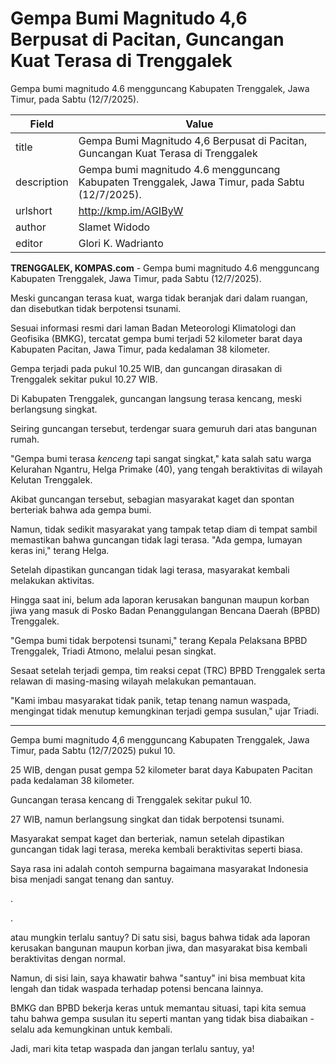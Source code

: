 # Gempa Bumi Magnitudo 4,6 Berpusat di Pacitan, Guncangan Kuat Terasa di Trenggalek

Gempa bumi magnitudo 4.6 mengguncang Kabupaten Trenggalek, Jawa Timur, pada Sabtu (12/7/2025).

| Field       | Value                                                       |
|-------------|-------------------------------------------------------------|
| title       | Gempa Bumi Magnitudo 4,6 Berpusat di Pacitan, Guncangan Kuat Terasa di Trenggalek |
| description | Gempa bumi magnitudo 4.6 mengguncang Kabupaten Trenggalek, Jawa Timur, pada Sabtu (12/7/2025). |
| urlshort    | http://kmp.im/AGIByW |
| author      | Slamet Widodo |
| editor      | Glori K. Wadrianto |

**TRENGGALEK, KOMPAS.com** - Gempa bumi magnitudo 4.6 mengguncang Kabupaten Trenggalek, Jawa Timur, pada Sabtu (12/7/2025).

Meski guncangan terasa kuat, warga tidak beranjak dari dalam ruangan, dan disebutkan tidak berpotensi tsunami.

Sesuai informasi resmi dari laman Badan Meteorologi Klimatologi dan Geofisika (BMKG), tercatat gempa bumi terjadi 52 kilometer barat daya Kabupaten Pacitan, Jawa Timur, pada kedalaman 38 kilometer.

Gempa terjadi pada pukul 10.25 WIB, dan guncangan dirasakan di Trenggalek sekitar pukul 10.27 WIB.

Di Kabupaten Trenggalek, guncangan langsung terasa kencang, meski berlangsung singkat.

Seiring guncangan tersebut, terdengar suara gemuruh dari atas bangunan rumah.

\"Gempa bumi terasa *kenceng* tapi sangat singkat,\" kata salah satu warga Kelurahan Ngantru, Helga Primake (40), yang tengah beraktivitas di wilayah Kelutan Trenggalek.

Akibat guncangan tersebut, sebagian masyarakat kaget dan spontan berteriak bahwa ada gempa bumi.

Namun, tidak sedikit masyarakat yang tampak tetap diam di tempat sambil memastikan bahwa guncangan tidak lagi terasa. \"Ada gempa, lumayan keras ini,\" terang Helga.

Setelah dipastikan guncangan tidak lagi terasa, masyarakat kembali melakukan aktivitas.

Hingga saat ini, belum ada laporan kerusakan bangunan maupun korban jiwa yang masuk di Posko Badan Penanggulangan Bencana Daerah (BPBD) Trenggalek.

\"Gempa bumi tidak berpotensi tsunami,\" terang Kepala Pelaksana BPBD Trenggalek, Triadi Atmono, melalui pesan singkat.

Sesaat setelah terjadi gempa, tim reaksi cepat (TRC) BPBD Trenggalek serta relawan di masing-masing wilayah melakukan pemantauan.

\"Kami imbau masyarakat tidak panik, tetap tenang namun waspada, mengingat tidak menutup kemungkinan terjadi gempa susulan,\" ujar Triadi.

---
Gempa bumi magnitudo 4,6 mengguncang Kabupaten Trenggalek, Jawa Timur, pada Sabtu (12/7/2025) pukul 10.

25 WIB, dengan pusat gempa 52 kilometer barat daya Kabupaten Pacitan pada kedalaman 38 kilometer.

 Guncangan terasa kencang di Trenggalek sekitar pukul 10.

27 WIB, namun berlangsung singkat dan tidak berpotensi tsunami.

 Masyarakat sempat kaget dan berteriak, namun setelah dipastikan guncangan tidak lagi terasa, mereka kembali beraktivitas seperti biasa.



Saya rasa ini adalah contoh sempurna bagaimana masyarakat Indonesia bisa menjadi sangat tenang dan santuy.

.

.

 atau mungkin terlalu santuy? Di satu sisi, bagus bahwa tidak ada laporan kerusakan bangunan maupun korban jiwa, dan masyarakat bisa kembali beraktivitas dengan normal.

 Namun, di sisi lain, saya khawatir bahwa "santuy" ini bisa membuat kita lengah dan tidak waspada terhadap potensi bencana lainnya.

 BMKG dan BPBD bekerja keras untuk memantau situasi, tapi kita semua tahu bahwa gempa susulan itu seperti mantan yang tidak bisa diabaikan - selalu ada kemungkinan untuk kembali.

 Jadi, mari kita tetap waspada dan jangan terlalu santuy, ya!
